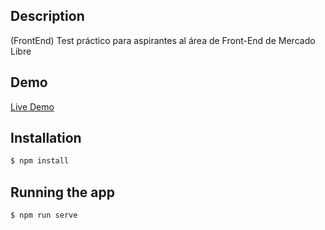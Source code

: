 ## Description

(FrontEnd) Test práctico para aspirantes al área de Front-End de Mercado Libre

## Demo

[Live Demo](https://mercado-libre-front-end.vercel.app/)

## Installation

```bash
$ npm install
```

## Running the app

```bash
$ npm run serve
```